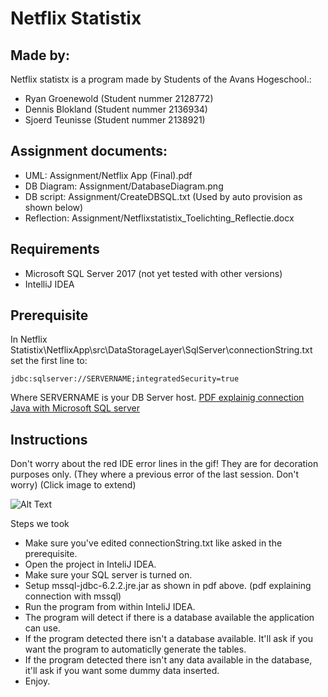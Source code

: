 
# Netflix Statistix

## Made by:
Netflix statistx is a program made by Students of the Avans Hogeschool.: 
 * Ryan Groenewold (Student nummer 2128772)
 * Dennis Blokland (Student nummer 2136934)
 * Sjoerd Teunisse (Student nummer 2138921)

## Assignment documents:
* UML: Assignment/Netflix App (Final).pdf
* DB Diagram: Assignment/DatabaseDiagram.png
* DB script: Assignment/CreateDBSQL.txt (Used by auto provision as shown below)
* Reflection: Assignment/Netflixstatistix_Toelichting_Reflectie.docx

## Requirements
 * Microsoft SQL Server 2017 (not yet tested with other versions)
 * IntelliJ IDEA

## Prerequisite

In Netflix Statistix\NetflixApp\src\DataStorageLayer\SqlServer\connectionString.txt set the first line to:

	jdbc:sqlserver://SERVERNAME;integratedSecurity=true

Where SERVERNAME is your DB Server host.
[PDF explainig connection Java with Microsoft SQL server ](https://avans-my.sharepoint.com/:b:/g/personal/r_groenewold3_student_avans_nl/EQGWuDLZJSlAoZN0zU8sDJQBiRcLf3lDYRpmMhBhqtVYRA?e=0aFcf0)

## Instructions

Don't worry about the red IDE error lines in the gif! They are for decoration purposes only.
(They where a previous error of the last session. Don't worry) (Click image to extend) 

![Alt Text](https://imgur.com/pln7wL0.gif)

Steps we took
 - Make sure you've edited connectionString.txt like asked in the prerequisite.
 - Open the project in InteliJ IDEA.
 - Make sure your SQL server is turned on. 
 - Setup mssql-jdbc-6.2.2.jre.jar as shown in pdf above. (pdf explaining connection with mssql)
 - Run the program from within InteliJ IDEA. 
 - The program will detect if there is a database available the application can use.
 - If the program detected there isn't a database available. It'll ask if you want the program to automaticlly generate the tables.
 - If the program detected there isn't any data available in the database, it'll ask if you want some dummy data inserted. 
 - Enjoy.

